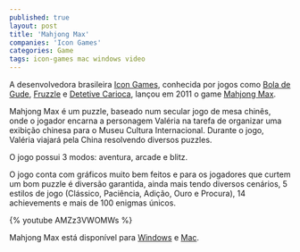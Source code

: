 ```yaml
---
published: true
layout: post
title: 'Mahjong Max'
companies: 'Icon Games'
categories: Game
tags: icon-games mac windows video
---
```

A desenvolvedora brasileira [Icon Games](http://www.icongames.com.br), conhecida por jogos como [Bola de Gude](http://www.icongames.com.br/gude.htm), [Fruzzle](http://www.icongames.com.br/fruzzle-pt.htm) e [Detetive Carioca](http://www.icongames.com.br/detetive.htm), lançou em 2011 o game [Mahjong Max](http://www.icongames.com.br/mmax-pt.htm).

Mahjong Max é um puzzle, baseado num secular jogo de mesa chinês, onde o jogador encarna a personagem Valéria na tarefa de organizar uma exibição chinesa para o Museu Cultura Internacional. Durante o jogo, Valéria viajará pela China resolvendo diversos puzzles.

O jogo possui 3 modos: aventura, arcade e blitz.

O jogo conta com gráficos muito bem feitos e para os jogadores que curtem um bom puzzle é diversão garantida, ainda mais tendo diversos cenários, 5 estilos de jogo (Clássico, Paciência, Adição, Ouro e Procura), 14 achievements e mais de 100 enigmas únicos.

{% youtube AMZz3VWOMWs %}

Mahjong Max está disponível para [Windows](http://www.icongames.com.br/eStore/catalog/product_info.php?products_id=52&amp;language=pt) e [Mac](http://www.icongames.com.br/eStore/catalog/product_info.php?products_id=51&amp;language=pt).